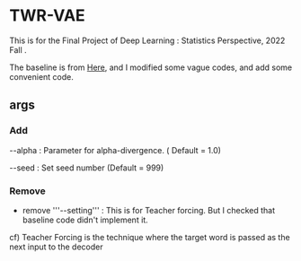 # TWR-VAE

This is for the Final Project of Deep Learning : Statistics Perspective, 2022 Fall .

The baseline is from [Here](https://github.com/ruizheliUOA/TWR-VAE/), and I modified some vague codes, and add some convenient code.


## args 

### Add

--alpha : Parameter for alpha-divergence. ( Default = 1.0)

--seed : Set seed number (Default = 999)


### Remove 

- remove '''--setting''' : This is for Teacher forcing. But I checked that baseline code didn't implement it.

cf) Teacher Forcing is the technique where the target word is passed as the next input to the decoder
